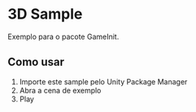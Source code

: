 # 3D Sample

Exemplo para o pacote GameInit.

## Como usar

1. Importe este sample pelo Unity Package Manager
2. Abra a cena de exemplo
3. Play
